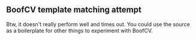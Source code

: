 ## BoofCV template matching attempt

Btw, it doesn't really perform well and times out. You could use the source as a boilerplate for other things to experiment with BoofCV.
